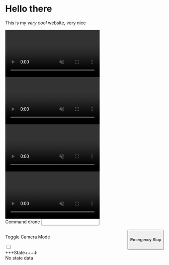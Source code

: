 <head>

<style>
#mdinclude<style.css>
</style>

<!-- Include JMuxer and jsQR -->
<script type="text/javascript" src="libs/jmuxer.min.js"></script>
<script type="text/javascript" src="libs/cv.js"></script>
<script type="text/javascript" src="libs/aruco.js"></script>

<script type="module" src="libs/three.min.js"></script>
<script type="module" src="libs/glfloader.js"></script>

<script type="text/javascript" src="scripts/utilities.js"></script>
<script type="module" src="scripts/main.js"></script>

</head>
<div>

# Hello there

This is my _very cool_ website, very nice

<div id="canvases">
<div>
	<video id="camera" class="quad-size"autoplay muted></video>
	<video id="camera1" class="quad-size"autoplay muted></video>
	<video id="camera2" class="quad-size"autoplay muted></video>
	<video id="camera3" class="quad-size"autoplay muted></video>
	<canvas id="vcanvas" class="quad-size"></canvas>
	<canvas id="vcanvas1" class="quad-size"></canvas>
	<canvas id="vcanvas2" class="quad-size"></canvas>
	<canvas id="vcanvas3" class="quad-size"></canvas>
</div>
<div><canvas id="map"></canvas></div>
</div>
<div id = "user-input">
<form>
Command drone <input id="input-command" type="text"></input>
</form>
<div style="grid-column:2; display: flex; flex-direction: row;">
<div>
<p id=toggle-cam>Toggle Camera Mode</p>
<input type="checkbox" id="switch"
      class="checkbox" />
<label for="switch" class="toggle"></label>
</div>
<button id="button" style="margin-left:auto;">Emergency Stop</button>
</div>
</div>
</div>

<div class="hovering" id="stateinfo-window">
<div style="display:flex; width:100%;">
<div class="move-hover">+++State+++</div>
<div class="hide-show" style="text-align: right; width: fit-content" id="hide-show-info">&darr;</div> 
</div>
<span id="stateinfo-data">No state data</span>
</div>
